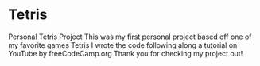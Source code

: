 # Tetris
Personal Tetris Project
This was my first personal project based off one of my favorite games Tetris
I wrote the code following along a tutorial on YouTube by freeCodeCamp.org
Thank you for checking my project out!
